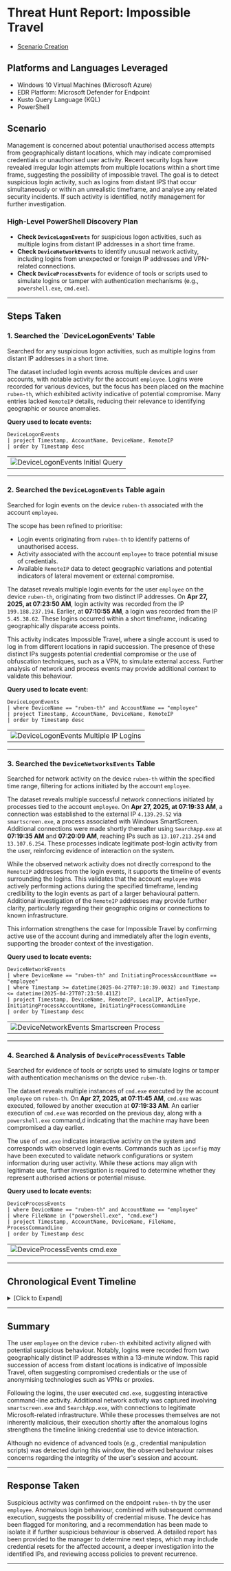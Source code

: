 # Threat Hunt Report: Impossible Travel
- [Scenario Creation](https://github.com/itsrubenclarke/Threat-Hunting/blob/main/Windows-Threats/Impossible-Travel/Threat-Hunt-Event(Impossible%20Travel).md)

## Platforms and Languages Leveraged
- Windows 10 Virtual Machines (Microsoft Azure)
- EDR Platform: Microsoft Defender for Endpoint
- Kusto Query Language (KQL)
- PowerShell

## Scenario

Management is concerned about potential unauthorised access attempts from geographically distant locations, which may indicate compromised credentials or unauthorised user activity. Recent security logs have revealed irregular login attempts from multiple locations within a short time frame, suggesting the possibility of impossible travel. The goal is to detect suspicious login activity, such as logins from distant IPS that occur simultaneously or within an unrealistic timeframe, and analyse any related security incidents. If such activity is identified, notify management for further investigation.

### High-Level PowerShell Discovery Plan

- **Check `DeviceLogonEvents`** for suspicious logon activities, such as multiple logins from distant IP addresses in a short time frame.  
- **Check `DeviceNetworkEvents`** to identify unusual network activity, including logins from unexpected or foreign IP addresses and VPN-related connections.  
- **Check `DeviceProcessEvents`** for evidence of tools or scripts used to simulate logins or tamper with authentication mechanisms (e.g., `powershell.exe`, `cmd.exe`).  

---
## Steps Taken

### 1. Searched the `DeviceLogonEvents' Table

Searched for any suspicious logon activities, such as multiple logins from distant IP addresses in a short time.

The dataset included login events across multiple devices and user accounts, with notable activity for the account `employee`. Logins were recorded for various devices, but the focus has been placed on the machine `ruben-th`, which exhibited activity indicative of potential compromise. Many entries lacked `RemoteIP` details, reducing their relevance to identifying geographic or source anomalies.

**Query used to locate events:**

```kql
DeviceLogonEvents
| project Timestamp, AccountName, DeviceName, RemoteIP
| order by Timestamp desc
```

<table><tr><td><img src="https://github.com/user-attachments/assets/fe07591e-c103-47f1-adb8-ef2250667d5a"  alt="DeviceLogonEvents Initial Query"></td></tr></table>

---

### 2. Searched the `DeviceLogonEvents` Table again

Searched for login events on the device `ruben-th` associated with the account `employee`.

The scope has been refined to prioritise:
- Login events originating from `ruben-th` to identify patterns of unauthorised access.
- Activity associated with the account `employee` to trace potential misuse of credentials.
- Available `RemoteIP` data to detect geographic variations and potential indicators of lateral movement or external compromise.

The dataset reveals multiple login events for the user `employee` on the device `ruben-th`, originating from two distinct IP addresses. On **Apr 27, 2025, at 07:23:50 AM**, login activity was recorded from the IP `199.188.237.194`. Earlier, at **07:10:55 AM**, a login was recorded from the IP `5.45.38.62`. These logins occurred within a short timeframe, indicating geographically disparate access points.

This activity indicates Impossible Travel, where a single account is used to log in from different locations in rapid succession. The presence of these distinct IPs suggests potential credential compromise or the use of obfuscation techniques, such as a VPN, to simulate external access. Further analysis of network and process events may provide additional context to validate this behaviour.

**Query used to locate event:**

```kql
DeviceLogonEvents
| where DeviceName == "ruben-th" and AccountName == "employee"
| project Timestamp, AccountName, DeviceName, RemoteIP
| order by Timestamp desc
```

<table><tr><td><img src="https://github.com/user-attachments/assets/8ab0c07f-4e3b-4482-b8d7-2c4db33c1835"  alt="DeviceLogonEvents Multiple IP Logins"></td></tr></table>

---

### 3. Searched the `DeviceNetworksEvents` Table

Searched for network activity on the device `ruben-th` within the specified time range, filtering for actions initiated by the account `employee`.

The dataset reveals multiple successful network connections initiated by processes tied to the account `employee`. On **Apr 27, 2025, at 07:19:33 AM**, a connection was established to the external IP `4.139.29.52` via `smartscreen.exe`, a process associated with Windows SmartScreen. Additional connections were made shortly thereafter using `SearchApp.exe` at **07:19:35 AM** and **07:20:09 AM**, reaching IPs such as `13.107.213.254` and `13.107.6.254`. These processes indicate legitimate post-login activity from the user, reinforcing evidence of interaction on the system.

While the observed network activity does not directly correspond to the `RemoteIP` addresses from the login events, it supports the timeline of events surrounding the logins. This validates that the account `employee` was actively performing actions during the specified timeframe, lending credibility to the login events as part of a larger behavioural pattern. Additional investigation of the `RemoteIP` addresses may provide further clarity, particularly regarding their geographic origins or connections to known infrastructure.

This information strengthens the case for Impossible Travel by confirming active use of the account during and immediately after the login events, supporting the broader context of the investigation.

**Query used to locate events:**

```kql
DeviceNetworkEvents
| where DeviceName == "ruben-th" and InitiatingProcessAccountName == "employee"
| where Timestamp >= datetime(2025-04-27T07:10:39.003Z) and Timestamp <= datetime(2025-04-27T07:23:50.411Z)
| project Timestamp, DeviceName, RemoteIP, LocalIP, ActionType, InitiatingProcessAccountName, InitiatingProcessCommandLine
| order by Timestamp desc
```

<table><tr><td><img src="https://github.com/user-attachments/assets/489f7479-1d1a-495c-b890-fd0b76be572a"  alt="DeviceNetworkEvents Smartscreen Process"></td></tr></table>

---


### 4. Searched & Analysis of `DeviceProcessEvents` Table

Searched for evidence of tools or scripts used to simulate logins or tamper with authentication mechanisms on the device `ruben-th`.

The dataset reveals multiple instances of `cmd.exe` executed by the account `employee` on `ruben-th`. On **Apr 27, 2025, at 07:11:45 AM**, `cmd.exe` was executed, followed by another execution at **07:19:33 AM**. An earlier execution of `cmd.exe` was recorded on the previous day, along with a `powershell.exe` command,d indicating that the machine may have been compromised a day earlier.

The use of `cmd.exe` indicates interactive activity on the system and corresponds with observed login events. Commands such as `ipconfig` may have been executed to validate network configurations or system information during user activity. While these actions may align with legitimate use, further investigation is required to determine whether they represent authorised actions or potential misuse.

**Query used to locate events:**

```kql
DeviceProcessEvents
| where DeviceName == "ruben-th" and AccountName == "employee"
| where FileName in ("powershell.exe", "cmd.exe")
| project Timestamp, AccountName, DeviceName, FileName, ProcessCommandLine
| order by Timestamp desc
```

<table><tr><td><img src="https://github.com/user-attachments/assets/ae6c3311-181d-4ea9-aa6e-8020d325bf23"  alt="DeviceProcessEvents cmd.exe"></td></tr></table>


---

## Chronological Event Timeline

<details>
  <summary> [Click to Expand]</summary>
<p></p>  
  
### 1. Login Event and Command Execution
- **Time:** `07:10:55 AM, April 27, 2025`
- **Event:** A login was recorded for the account `employee` from the IP address `5.45.38.62` on the device `ruben-th`.
- **Action:** Shortly after, a process initiated by `cmd.exe` was executed, suggesting interactive user activity.
- **Initiating Process:** `cmd.exe`

### 2. Second Login Event from a Different Location
- **Time:** `07:23:50 AM, April 27, 2025`
- **Event:** Another login was recorded for the same account `employee` from the IP address `199.188.237.194` on the same device.
- **Action:** Network connections to external IPs via `smartscreen.exe` and `SearchApp.exe` were observed shortly after, indicating legitimate user interaction.
- **Initiating Process:** `cmd.exe`

</details>

---

## Summary

The user `employee` on the device `ruben-th` exhibited activity aligned with potential suspicious behaviour. Notably, logins were recorded from two geographically distinct IP addresses within a 13-minute window. This rapid succession of access from distant locations is indicative of Impossible Travel, often suggesting compromised credentials or the use of anonymising technologies such as VPNs or proxies.

Following the logins, the user executed `cmd.exe`, suggesting interactive command-line activity. Additional network activity was captured involving `smartscreen.exe` and `SearchApp.exe`, with connections to legitimate Microsoft-related infrastructure. While these processes themselves are not inherently malicious, their execution shortly after the anomalous logins strengthens the timeline linking credential use to device interaction.

Although no evidence of advanced tools (e.g., credential manipulation scripts) was detected during this window, the observed behaviour raises concerns regarding the integrity of the user's session and account.

---

## Response Taken

Suspicious activity was confirmed on the endpoint `ruben-th` by the user `employee`. Anomalous login behaviour, combined with subsequent command execution, suggests the possibility of credential misuse. The device has been flagged for monitoring, and a recommendation has been made to isolate it if further suspicious behaviour is observed. A detailed report has been provided to the manager to determine next steps, which may include credential resets for the affected account, a deeper investigation into the identified IPs, and reviewing access policies to prevent recurrence.

---

